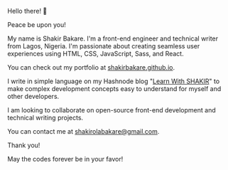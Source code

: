 Hello there! 👋

Peace be upon you!

My name is Shakir Bakare. I'm a front-end engineer and technical writer from Lagos, Nigeria. I'm passionate about creating seamless user experiences using HTML, CSS, JavaScript, Sass, and React.

You can check out my portfolio at [shakirbakare.github.io](http://shakirbakare.github.io/).

I write in simple language on my Hashnode blog "<a href='https://shakirbakare.hashnode.dev'>Learn With SHAKIR</a>" to make complex development concepts easy to understand for myself and other developers.

I am looking to collaborate on open-source front-end development and technical writing projects.

You can contact me at [shakirolabakare@gmail.com](mailto:shakirolabakare@gmail.com).

Thank you!

May the codes forever be in your favor!
